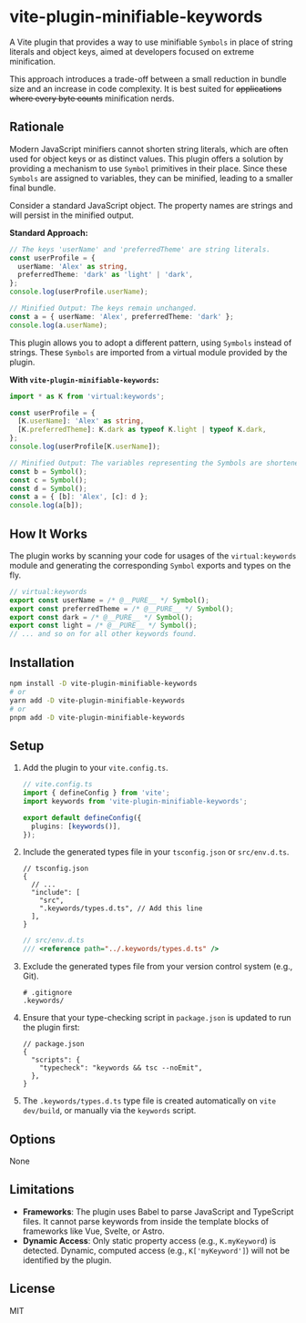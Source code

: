 # vite-plugin-minifiable-keywords

A Vite plugin that provides a way to use minifiable `Symbols` in place of string literals and object keys, aimed at developers focused on extreme minification.

This approach introduces a trade-off between a small reduction in bundle size and an increase in code complexity. It is best suited for ~~applications where every byte counts~~ minification nerds.

## Rationale

Modern JavaScript minifiers cannot shorten string literals, which are often used for object keys or as distinct values. This plugin offers a solution by providing a mechanism to use `Symbol` primitives in their place. Since these `Symbols` are assigned to variables, they can be minified, leading to a smaller final bundle.

Consider a standard JavaScript object. The property names are strings and will persist in the minified output.

**Standard Approach:**

```ts
// The keys 'userName' and 'preferredTheme' are string literals.
const userProfile = {
  userName: 'Alex' as string,
  preferredTheme: 'dark' as 'light' | 'dark',
};
console.log(userProfile.userName);

// Minified Output: The keys remain unchanged.
const a = { userName: 'Alex', preferredTheme: 'dark' };
console.log(a.userName);
```

This plugin allows you to adopt a different pattern, using `Symbols` instead of strings. These `Symbols` are imported from a virtual module provided by the plugin.

**With `vite-plugin-minifiable-keywords`:**

```ts
import * as K from 'virtual:keywords';

const userProfile = {
  [K.userName]: 'Alex' as string,
  [K.preferredTheme]: K.dark as typeof K.light | typeof K.dark,
};
console.log(userProfile[K.userName]);

// Minified Output: The variables representing the Symbols are shortened.
const b = Symbol();
const c = Symbol();
const d = Symbol();
const a = { [b]: 'Alex', [c]: d };
console.log(a[b]);
```

## How It Works

The plugin works by scanning your code for usages of the `virtual:keywords` module and generating the corresponding `Symbol` exports and types on the fly.

```ts
// virtual:keywords
export const userName = /* @__PURE__ */ Symbol();
export const preferredTheme = /* @__PURE__ */ Symbol();
export const dark = /* @__PURE__ */ Symbol();
export const light = /* @__PURE__ */ Symbol();
// ... and so on for all other keywords found.
```

## Installation

```bash
npm install -D vite-plugin-minifiable-keywords
# or
yarn add -D vite-plugin-minifiable-keywords
# or
pnpm add -D vite-plugin-minifiable-keywords
```

## Setup

1.  Add the plugin to your `vite.config.ts`.

    ```ts
    // vite.config.ts
    import { defineConfig } from 'vite';
    import keywords from 'vite-plugin-minifiable-keywords';

    export default defineConfig({
      plugins: [keywords()],
    });
    ```

2.  Include the generated types file in your `tsconfig.json` or `src/env.d.ts`.

    ```jsonc
    // tsconfig.json
    {
      // ...
      "include": [
        "src",
        ".keywords/types.d.ts", // Add this line
      ],
    }
    ```

    ```ts
    // src/env.d.ts
    /// <reference path="../.keywords/types.d.ts" />
    ```

3.  Exclude the generated types file from your version control system (e.g., Git).

    ```gitignore
    # .gitignore
    .keywords/
    ```

4.  Ensure that your type-checking script in `package.json` is updated to run the plugin first:

    ```jsonc
    // package.json
    {
      "scripts": {
        "typecheck": "keywords && tsc --noEmit",
      },
    }
    ```

5.  The `.keywords/types.d.ts` type file is created automatically on `vite dev/build`, or manually via the `keywords` script.

## Options

None

## Limitations

- **Frameworks**: The plugin uses Babel to parse JavaScript and TypeScript files. It cannot parse keywords from inside the template blocks of frameworks like Vue, Svelte, or Astro.
- **Dynamic Access**: Only static property access (e.g., `K.myKeyword`) is detected. Dynamic, computed access (e.g., `K['myKeyword']`) will not be identified by the plugin.

## License

MIT
